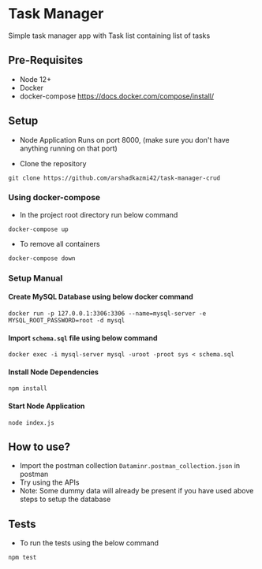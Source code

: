 # Task Manager

Simple task manager app with Task list containing list of tasks


## Pre-Requisites

- Node 12+
- Docker
- docker-compose
  https://docs.docker.com/compose/install/


## Setup

- Node Application Runs on port 8000, (make sure you don't have anything running on that port)

- Clone the repository

```
git clone https://github.com/arshadkazmi42/task-manager-crud
```


### Using docker-compose

- In the project root directory run below command

```
docker-compose up
```

- To remove all containers

```
docker-compose down
```


### Setup Manual

#### Create MySQL Database using below docker command

```
docker run -p 127.0.0.1:3306:3306 --name=mysql-server -e MYSQL_ROOT_PASSWORD=root -d mysql
```


#### Import `schema.sql` file using below command

```
docker exec -i mysql-server mysql -uroot -proot sys < schema.sql
```


#### Install Node Dependencies

```
npm install
```


#### Start Node Application

```
node index.js
```


## How to use?

- Import the postman collection `Dataminr.postman_collection.json` in postman
- Try using the APIs
- Note: Some dummy data will already be present if you have used above steps to setup the database


## Tests

- To run the tests using the below command

```
npm test
```
